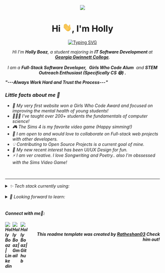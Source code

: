 <div align="center">
  <img width="40%"src="https://github.com/hollykaboaz/hollykaboaz/assets/111665510/47b73da2-3172-403f-9014-f013dac5d712">
</div>

<h1 align="center">Hi <img src="https://raw.githubusercontent.com/ABSphreak/ABSphreak/master/gifs/Hi.gif" width="30px">, I'm Holly</h1>
<p align="center">
<a href="https://git.io/typing-svg"><img src="https://readme-typing-svg.herokuapp.com?font=Fira+Code&pause=1000&color=F732CE&background=F539BB00&center=true&random=false&width=500&lines=Full+Stack+Developer;Software+Development+Undergraduate;Girls+Who+Code+%7C+Technology+Ambassador" alt="Typing SVG" /></a>


</p>

<p align="center">
  <em>
    Hi I'm <b>Holly Boaz</b>, a student majoring in <b>IT Software Development </b> at <a href="https://www.ggc.edu/"> <b>Georgia Gwinnett College</b></a>.
    <br><br> I am a <b>Full-Stack Software Developer,</b>&nbsp; <b>Girls Who Code Alum</b>&nbsp; and <b> STEM Outreach Enthusiast (Specifically CS 😄)  .</b> 
  <br>
    
  <b><i>"---Always Work Hard and Trust the Process---"</i></b>
</p>

<h3>Little facts about me 🧑</h3>

- 🧞 My very first website won a Girls Who Code Award and focused on improving the mental health of young students!
- 👩🏽‍🏫 I've taught over 200+ students the fundamentals of computer science!
- 🎮 The Sims 4 is my favorite video game (Happy simming!)
- 👯 I am open to and would love to collaborate on Full-stack web projects with other developers.
- 💡 Contributing to Open Source Projects is a current goal of mine.
- 🎨 My new recent interest has been UI/UX Design for fun.
- ⚡ I am ver creative. I love Songwriting and Poetry.. also I'm obssessed with the Sims Video Game!
<br>

---

<details>
<summary>
  ✨ Tech stack currently using:
</summary>
   <br>
<code><a href="https://www.oracle.com/java/" target="_blank"><img height="30" src="https://www.vectorlogo.zone/logos/java/java-icon.svg"></a></code>
  <code><a href="https://www.mysql.com/" target="_blank"><img height="30" src="https://www.vectorlogo.zone/logos/mysql/mysql-icon.svg"></a></code>
<code><a href="https://www.javascript.com/" target="_blank"><img height="30" src="https://raw.githubusercontent.com/devicons/devicon/master/icons/javascript/javascript-plain.svg"></a></code>
<code><a href="https://reactjs.org/" target="_blank"><img height="30" src="https://www.vectorlogo.zone/logos/reactjs/reactjs-icon.svg"></a></code>
<code><a href="https://vuejs.org/" target="_blank"><img height="30" src="https://www.vectorlogo.zone/logos/vuejs/vuejs-icon.svg"></a></code>
<code><a href="https://www.w3schools.com/html/" target="_blank"><img height="30" src="https://www.vectorlogo.zone/logos/w3_html5/w3_html5-icon.svg"></a></code>
<code><a href="https://www.w3schools.com/css/" target="_blank"><img height="30" src="https://raw.githubusercontent.com/devicons/devicon/master/icons/css3/css3-original.svg"></a></code>
 <code> <a href="https://tailwindcss.com/" target="_blank"> <img src="https://www.vectorlogo.zone/logos/tailwindcss/tailwindcss-icon.svg" alt="tailwind" height="30"/> </a> </code>
<code><a href="https://www.php.net/" target="_blank"><img height="30" src="https://www.vectorlogo.zone/logos/php/php-icon.svg"></a></code>
<code><a href="https://laravel.com/" target="_blank"><img height="30" src="https://www.vectorlogo.zone/logos/laravel/laravel-icon.svg"></a></code>
<code><a href="https://git-scm.com/" target="_blank"><img height="30" src="https://www.vectorlogo.zone/logos/git-scm/git-scm-icon.svg"></a></code>  
</details>
<br>

<details>
<summary>
  🌱 Looking forward to learn:
</summary>
   <br>
<code><a href="https://aws.amazon.com/" target="_blank"><img height="30" src="https://www.vectorlogo.zone/logos/amazon_aws/amazon_aws-icon.svg"></a></code>
</details>
<br>

<h4> Connect with me🤝: <h4>
  </hr>
  <a href="[https://www.linkedin.com/in/ratheshan-sathiyamoorthy-3aa2891b9/](https://www.linkedin.com/in/hollyboaz/)">
   <img align="left" alt=" Holly Boaz | Linkedin" width="24px" src="https://www.vectorlogo.zone/logos/linkedin/linkedin-icon.svg" />
  </a>
  <a href="mailto:hollyboaz12@gmail.com">
    <img align="left" alt="Holly Boaz| Gmail" width="26px" src="https://www.vectorlogo.zone/logos/gmail/gmail-icon.svg" />
  </a>
   <a href="https://github.com/hollykaboaz">
    <img align="left" alt="Holly Boaz| Github" width="26px" src="https://www.vectorlogo.zone/logos/github/github-tile.svg" />
  </a>
  <br>
  
<p align="right" > This readme template was created by <a href="https://github.com/Ratheshan03">Ratheshan03</a> Check him out!</p>
